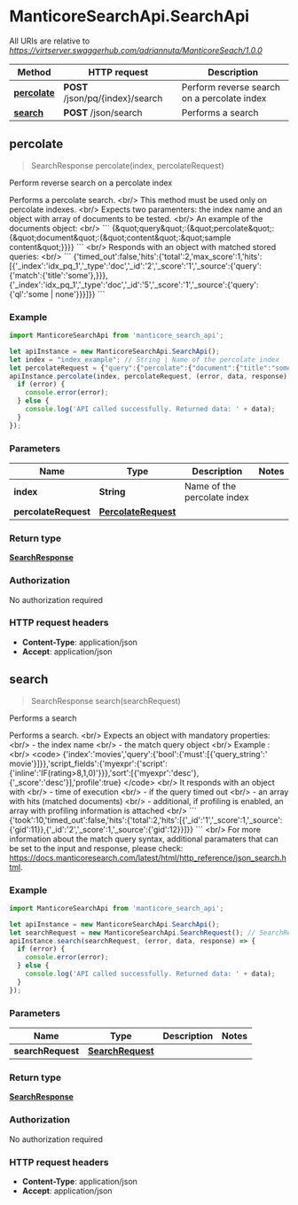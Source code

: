 # ManticoreSearchApi.SearchApi

All URIs are relative to *https://virtserver.swaggerhub.com/adriannuta/ManticoreSeach/1.0.0*

Method | HTTP request | Description
------------- | ------------- | -------------
[**percolate**](SearchApi.md#percolate) | **POST** /json/pq/{index}/search | Perform reverse search on a percolate index
[**search**](SearchApi.md#search) | **POST** /json/search | Performs a search



## percolate

> SearchResponse percolate(index, percolateRequest)

Perform reverse search on a percolate index

Performs a percolate search. &lt;br/&gt; This method must be used only on percolate indexes. &lt;br/&gt; Expects two paramenters: the index name and an object with array of documents to be tested. &lt;br/&gt; An example of the documents object: &lt;br/&gt; &#x60;&#x60;&#x60; {\&quot;query\&quot;:{\&quot;percolate\&quot;:{\&quot;document\&quot;:{\&quot;content\&quot;:\&quot;sample content\&quot;}}}} &#x60;&#x60;&#x60; &lt;br/&gt; Responds with an object with matched stored queries: &lt;br/&gt; &#x60;&#x60;&#x60; {&#39;timed_out&#39;:false,&#39;hits&#39;:{&#39;total&#39;:2,&#39;max_score&#39;:1,&#39;hits&#39;:[{&#39;_index&#39;:&#39;idx_pq_1&#39;,&#39;_type&#39;:&#39;doc&#39;,&#39;_id&#39;:&#39;2&#39;,&#39;_score&#39;:&#39;1&#39;,&#39;_source&#39;:{&#39;query&#39;:{&#39;match&#39;:{&#39;title&#39;:&#39;some&#39;},}}},{&#39;_index&#39;:&#39;idx_pq_1&#39;,&#39;_type&#39;:&#39;doc&#39;,&#39;_id&#39;:&#39;5&#39;,&#39;_score&#39;:&#39;1&#39;,&#39;_source&#39;:{&#39;query&#39;:{&#39;ql&#39;:&#39;some | none&#39;}}}]}} &#x60;&#x60;&#x60; 

### Example

```javascript
import ManticoreSearchApi from 'manticore_search_api';

let apiInstance = new ManticoreSearchApi.SearchApi();
let index = "index_example"; // String | Name of the percolate index
let percolateRequest = {"query":{"percolate":{"document":{"title":"some text to match"}}}}; // PercolateRequest | 
apiInstance.percolate(index, percolateRequest, (error, data, response) => {
  if (error) {
    console.error(error);
  } else {
    console.log('API called successfully. Returned data: ' + data);
  }
});
```

### Parameters


Name | Type | Description  | Notes
------------- | ------------- | ------------- | -------------
 **index** | **String**| Name of the percolate index | 
 **percolateRequest** | [**PercolateRequest**](PercolateRequest.md)|  | 

### Return type

[**SearchResponse**](SearchResponse.md)

### Authorization

No authorization required

### HTTP request headers

- **Content-Type**: application/json
- **Accept**: application/json


## search

> SearchResponse search(searchRequest)

Performs a search

Performs a search. &lt;br/&gt; Expects an object with mandatory properties: &lt;br/&gt; - the index name &lt;br/&gt; - the match query object &lt;br/&gt; Example : &lt;br/&gt; &lt;code&gt; {&#39;index&#39;:&#39;movies&#39;,&#39;query&#39;:{&#39;bool&#39;:{&#39;must&#39;:[{&#39;query_string&#39;:&#39; movie&#39;}]}},&#39;script_fields&#39;:{&#39;myexpr&#39;:{&#39;script&#39;:{&#39;inline&#39;:&#39;IF(rating&gt;8,1,0)&#39;}}},&#39;sort&#39;:[{&#39;myexpr&#39;:&#39;desc&#39;},{&#39;_score&#39;:&#39;desc&#39;}],&#39;profile&#39;:true} &lt;/code&gt; &lt;br/&gt; It responds with an object with &lt;br/&gt; - time of execution &lt;br/&gt; - if the query timed out &lt;br/&gt; - an array with hits (matched documents) &lt;br/&gt; - additional, if profiling is enabled, an array with profiling information is attached &lt;br/&gt;  &#x60;&#x60;&#x60; {&#39;took&#39;:10,&#39;timed_out&#39;:false,&#39;hits&#39;:{&#39;total&#39;:2,&#39;hits&#39;:[{&#39;_id&#39;:&#39;1&#39;,&#39;_score&#39;:1,&#39;_source&#39;:{&#39;gid&#39;:11}},{&#39;_id&#39;:&#39;2&#39;,&#39;_score&#39;:1,&#39;_source&#39;:{&#39;gid&#39;:12}}]}} &#x60;&#x60;&#x60; &lt;br/&gt; For more information about the match query syntax, additional paramaters that can be set to the input and response, please check: https://docs.manticoresearch.com/latest/html/http_reference/json_search.html. 

### Example

```javascript
import ManticoreSearchApi from 'manticore_search_api';

let apiInstance = new ManticoreSearchApi.SearchApi();
let searchRequest = new ManticoreSearchApi.SearchRequest(); // SearchRequest | 
apiInstance.search(searchRequest, (error, data, response) => {
  if (error) {
    console.error(error);
  } else {
    console.log('API called successfully. Returned data: ' + data);
  }
});
```

### Parameters


Name | Type | Description  | Notes
------------- | ------------- | ------------- | -------------
 **searchRequest** | [**SearchRequest**](SearchRequest.md)|  | 

### Return type

[**SearchResponse**](SearchResponse.md)

### Authorization

No authorization required

### HTTP request headers

- **Content-Type**: application/json
- **Accept**: application/json

